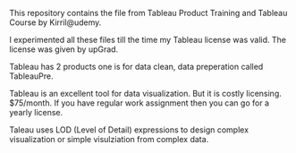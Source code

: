 This repository contains the file from Tableau Product Training and Tableau Course by Kirril@udemy.

I experimented all these files till the time my Tableau license was valid. The license was given by upGrad.

Tableau has 2 products one is for data clean, data preperation called TableauPre.

Tableau is an excellent tool for data visualization. But it is costly licensing. $75/month. If you have regular work assignment then you can go for a yearly license.

Taleau uses LOD (Level of Detail) expressions to design complex visualization or simple visulziation from complex data. 